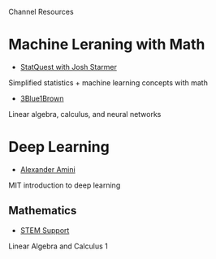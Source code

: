 Channel Resources

# Machine Leraning with Math
* [StatQuest with Josh Starmer](https://www.youtube.com/@statquest)

Simplified statistics + machine learning concepts with math

* [3Blue1Brown](https://www.youtube.com/@3blue1brown)

Linear algebra, calculus, and neural networks

# Deep Learning
* [Alexander Amini](https://www.youtube.com/@AAmini/)

MIT introduction to deep learning 

## Mathematics

* [STEM Support](https://www.youtube.com/@stemsupport3645)

Linear Algebra and Calculus 1